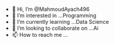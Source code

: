 - 👋 Hi, I’m @MahmoudAyach496
- 👀 I’m interested in ...Programming
- 🌱 I’m currently learning ...Data Science
- 💞️ I’m looking to collaborate on ...Ai
- 📫 How to reach me ...

<!---
MahmoudAyach496/MahmoudAyach496 is a ✨ special ✨ repository because its `README.md` (this file) appears on your GitHub profile.
You can click the Preview link to take a look at your changes.
--->
